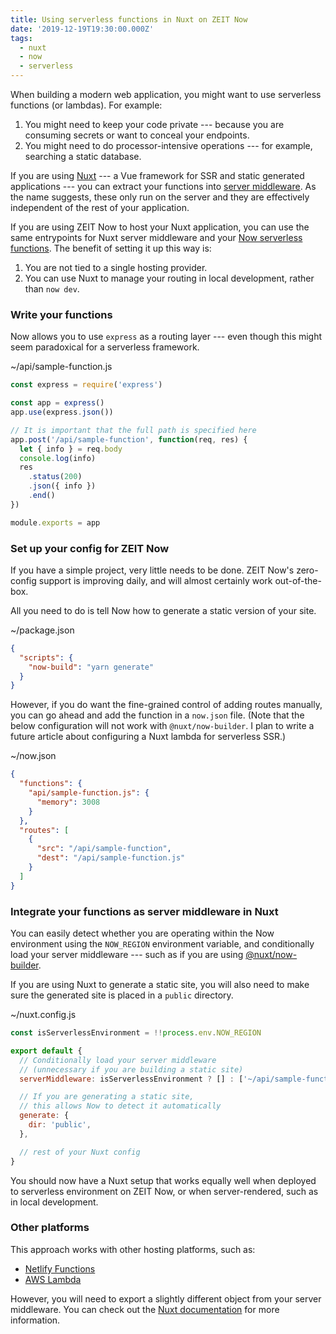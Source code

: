 ```yaml
---
title: Using serverless functions in Nuxt on ZEIT Now
date: '2019-12-19T19:30:00.000Z'
tags:
  - nuxt
  - now
  - serverless
---
```


When building a modern web application, you might want to use serverless functions (or lambdas). For example:

1. You might need to keep your code private --- because you are consuming secrets or want to conceal your endpoints.
2. You might need to do processor-intensive operations --- for example, searching a static database.

If you are using [Nuxt](https://nuxtjs.org/) --- a Vue framework for SSR and static generated applications --- you can extract your functions into [server middleware](https://nuxtjs.org/api/configuration-servermiddleware/). As the name suggests, these only run on the server and they are effectively independent of the rest of your application.

If you are using ZEIT Now to host your Nuxt application, you can use the same entrypoints for Nuxt server middleware and your [Now serverless functions](https://zeit.co/docs/v2/serverless-functions/introduction/). The benefit of setting it up this way is:

1. You are not tied to a single hosting provider.
2. You can use Nuxt to manage your routing in local development, rather than `now dev`.

### Write your functions

Now allows you to use `express` as a routing layer --- even though this might seem paradoxical for a serverless framework.

<div>~/api/sample-function.js</div>

```js
const express = require('express')

const app = express()
app.use(express.json())

// It is important that the full path is specified here
app.post('/api/sample-function', function(req, res) {
  let { info } = req.body
  console.log(info)
  res
    .status(200)
    .json({ info })
    .end()
})

module.exports = app
```

### Set up your config for ZEIT Now

If you have a simple project, very little needs to be done. ZEIT Now's zero-config support is improving daily, and will almost certainly work out-of-the-box.

All you need to do is tell Now how to generate a static version of your site.

<div>~/package.json</div>

```json
{
  "scripts": {
    "now-build": "yarn generate"
  }
}
```

However, if you do want the fine-grained control of adding routes manually, you can go ahead and add the function in a `now.json` file. (Note that the below configuration will not work with `@nuxt/now-builder`. I plan to write a future article about configuring a Nuxt lambda for serverless SSR.)

<div>~/now.json</div>

```json
{
  "functions": {
    "api/sample-function.js": {
      "memory": 3008
    }
  },
  "routes": [
    {
      "src": "/api/sample-function",
      "dest": "/api/sample-function.js"
    }
  ]
}
```

### Integrate your functions as server middleware in Nuxt

You can easily detect whether you are operating within the Now environment using the `NOW_REGION` environment variable, and conditionally load your server middleware --- such as if you are using [@nuxt/now-builder](https://github.com/nuxt/now-builder).

If you are using Nuxt to generate a static site, you will also need to make sure the generated site is placed in a `public` directory.

<div>~/nuxt.config.js</div>

```js
const isServerlessEnvironment = !!process.env.NOW_REGION

export default {
  // Conditionally load your server middleware
  // (unnecessary if you are building a static site)
  serverMiddleware: isServerlessEnvironment ? [] : ['~/api/sample-function.js'],

  // If you are generating a static site,
  // this allows Now to detect it automatically
  generate: {
    dir: 'public',
  },

  // rest of your Nuxt config
}
```

You should now have a Nuxt setup that works equally well when deployed to serverless environment on ZEIT Now, or when server-rendered, such as in local development.

### Other platforms

This approach works with other hosting platforms, such as:

- [Netlify Functions](https://www.netlify.com/products/functions/)
- [AWS Lambda](https://aws.amazon.com/lambda/)

However, you will need to export a slightly different object from your server middleware. You can check out the [Nuxt documentation](https://nuxtjs.org/api/configuration-servermiddleware/) for more information.
